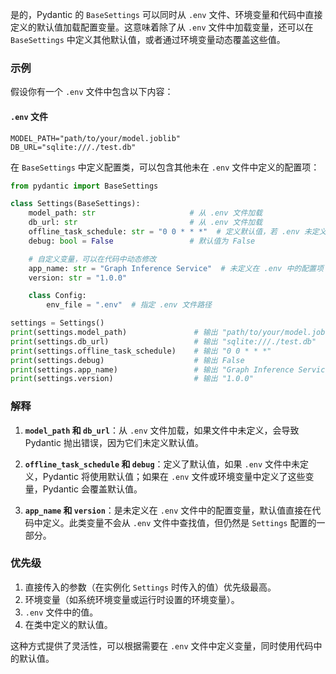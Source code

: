是的，Pydantic 的 `BaseSettings` 可以同时从 `.env` 文件、环境变量和代码中直接定义的默认值加载配置变量。这意味着除了从 `.env` 文件中加载变量，还可以在 `BaseSettings` 中定义其他默认值，或者通过环境变量动态覆盖这些值。

### 示例

假设你有一个 `.env` 文件中包含以下内容：

#### `.env` 文件
```plaintext
MODEL_PATH="path/to/your/model.joblib"
DB_URL="sqlite:///./test.db"
```

在 `BaseSettings` 中定义配置类，可以包含其他未在 `.env` 文件中定义的配置项：

```python
from pydantic import BaseSettings

class Settings(BaseSettings):
    model_path: str                     # 从 .env 文件加载
    db_url: str                         # 从 .env 文件加载
    offline_task_schedule: str = "0 0 * * *"  # 定义默认值，若 .env 未定义则使用此值
    debug: bool = False                 # 默认值为 False

    # 自定义变量，可以在代码中动态修改
    app_name: str = "Graph Inference Service"  # 未定义在 .env 中的配置项
    version: str = "1.0.0"

    class Config:
        env_file = ".env"  # 指定 .env 文件路径

settings = Settings()
print(settings.model_path)               # 输出 "path/to/your/model.joblib"
print(settings.db_url)                   # 输出 "sqlite:///./test.db"
print(settings.offline_task_schedule)    # 输出 "0 0 * * *"
print(settings.debug)                    # 输出 False
print(settings.app_name)                 # 输出 "Graph Inference Service"
print(settings.version)                  # 输出 "1.0.0"
```

### 解释

1. **`model_path` 和 `db_url`**：从 `.env` 文件加载，如果文件中未定义，会导致 Pydantic 抛出错误，因为它们未定义默认值。
  
2. **`offline_task_schedule` 和 `debug`**：定义了默认值，如果 `.env` 文件中未定义，Pydantic 将使用默认值；如果在 `.env` 文件或环境变量中定义了这些变量，Pydantic 会覆盖默认值。

3. **`app_name` 和 `version`**：是未定义在 `.env` 文件中的配置变量，默认值直接在代码中定义。此类变量不会从 `.env` 文件中查找值，但仍然是 `Settings` 配置的一部分。

### 优先级

1. 直接传入的参数（在实例化 `Settings` 时传入的值）优先级最高。
2. 环境变量（如系统环境变量或运行时设置的环境变量）。
3. `.env` 文件中的值。
4. 在类中定义的默认值。 

这种方式提供了灵活性，可以根据需要在 `.env` 文件中定义变量，同时使用代码中的默认值。
